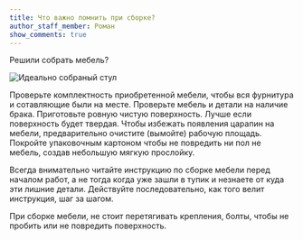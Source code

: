 ```yaml
---
title: Что важно помнить при сборке?
author_staff_member: Роман
show_comments: true
---
```


Решили собрать мебель? 

![Идеально собраный стул](https://images.unsplash.com/photo-1503602642458-232111445657?auto=format&fit=crop&w=634&q=80)
 
Проверьте комплектность приобретенной мебели, чтобы вся фурнитура и сотавляющие были на месте. Проверьте мебель и детали на наличие брака.
Приготовьте ровную чистую поверхность. Лучше если поверхность будет твердая. Чтобы избежать появления царапин на мебели, предварительно очистите (вымойте) рабочую площадь.
Покройте упаковочным картоном чтобы не повредить ни пол не мебель, создав небольшую мягкую прослойку.
 
Всегда внимательно читайте инструкцию по сборке мебели перед началом работ, а не тогда когда уже зашли в тупик и незнаете от куда эти лишние детали. 
Действуйте последовательно, как того велит инструкция, шаг за шагом.
 
При сборке мебели, не стоит перетягивать крепления, болты, чтобы не пробить или не повредить поверхность.
